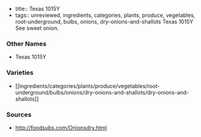 - title:: Texas 1015Y
- tags:: unreviewed, ingredients, categories, plants, produce, vegetables, root-underground, bulbs, onions, dry-onions-and-shallots
Texas 1015Y See sweet onion.

### Other Names

* Texas 1015Y

### Varieties

* [[ingredients/categories/plants/produce/vegetables/root-underground/bulbs/onions/dry-onions-and-shallots/dry-onions-and-shallots]]

### Sources
* http://foodsubs.com/Onionsdry.html
